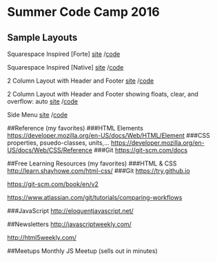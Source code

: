 # Summer Code Camp 2016

## Sample Layouts

Squarespace Inspired [Forte]
[site](https://shannonjen.github.io/SCC_2016/layout_examples/squarespace_inspired_layout2/)
/[code](https://github.com/shannonjen/SCC_2016/tree/master/layout_examples/squarespace_inspired_layout2)

Squarespace Inspired [Native]
[site](https://shannonjen.github.io/SCC_2016/layout_examples/squarespace_inspired_layout/)
/[code](https://github.com/shannonjen/SCC_2016/tree/master/layout_examples/squarespace_inspired_layout)

2 Column Layout with Header and Footer
[site](https://shannonjen.github.io/SCC_2016/layout_examples/header_footer_2col_layout_ex)
/[code](https://github.com/shannonjen/SCC_2016/tree/master/layout_examples/header_footer_2col_layout_ex)

2 Column Layout with Header and Footer showing floats, clear, and overflow: auto
[site](https://shannonjen.github.io/SCC_2016/layout_examples/layout_float_clear_auto)
/[code](https://github.com/shannonjen/SCC_2016/tree/master/layout_examples/layout_float_clear_auto)

Side Menu
[site](https://shannonjen.github.io/SCC_2016/layout_examples/side_menu)
/[code](https://github.com/shannonjen/SCC_2016/tree/master/layout_examples/side_menu)

##Reference (my favorites)
###HTML Elements
https://developer.mozilla.org/en-US/docs/Web/HTML/Element
###CSS properties, psuedo-classes, units,...
https://developer.mozilla.org/en-US/docs/Web/CSS/Reference
###Git
https://git-scm.com/docs

##Free Learning Resources (my favorites)
###HTML & CSS
http://learn.shayhowe.com/html-css/
###Git
https://try.github.io

https://git-scm.com/book/en/v2

https://www.atlassian.com/git/tutorials/comparing-workflows

###JavaScript
http://eloquentjavascript.net/


##Newsletters
http://javascriptweekly.com/

http://html5weekly.com/

##Meetups
Monthly JS Meetup (sells out in minutes)